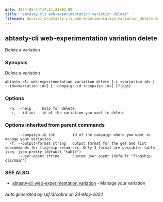 ```yaml
---
date: 2024-05-24T14:13:21+02:00
title: "abtasty-cli web-experimentation variation delete"
filename: docs/v1.0/abtasty-cli_web-experimentation_variation_delete.md
---
```

## abtasty-cli web-experimentation variation delete

Delete a variation

### Synopsis

Delete a variation

```
abtasty-cli web-experimentation variation delete [-i <variation-id> | --id=<variation-id>] [--campaign-id <campaign-id>] [flags]
```

### Options

```
  -h, --help     help for delete
  -i, --id int   id of the variation you want to delete
```

### Options inherited from parent commands

```
      --campaign-id int        id of the campaign where you want to manage your variation
  -f, --output-format string   output format for the get and list subcommands for flagship resources. Only 3 format are possible: table, json, json-pretty (default "table")
      --user-agent string      custom user agent (default "flagship-cli/main")
```

### SEE ALSO

* [abtasty-cli web-experimentation variation](/docs/v1.0/abtasty-cli_web-experimentation_variation.md)	 - Manage your variation

###### Auto generated by spf13/cobra on 24-May-2024
